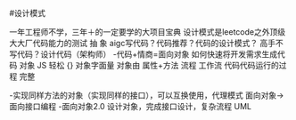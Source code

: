 #设计模式

一年工程师不学，三年＋的一定要学的大项目宝典
设计模式是leetcode之外顶级大大厂代码能力的测试
  抽 象   aigc写代码？代码推荐？代码的设计模式？
  高手不写代码？设计代码（架构师）
-代码+情商=面向对象
如何快速将开发需求生成代码
    对象 JS 轻松 {} 对象字面量 
    对象由 属性+方法
    流程 工作流 代码代码运行的过程 完整


-实现同样方法的对象（实现同样的接口），可以互换使用，代理模式
    面向对象->面向接口编程
-面向对象2.0 设计对象，完成接口设计，复杂流程 UML
